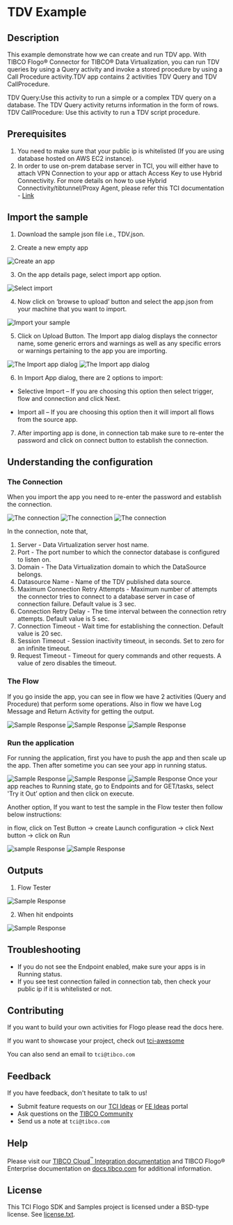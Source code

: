 # TDV Example


## Description

This example demonstrate how we can create and run TDV app. With TIBCO Flogo® Connector for TIBCO® Data Virtualization, you can run TDV queries by using a Query activity and invoke a stored procedure by using a Call Procedure activity.TDV app contains 2 activities TDV Query and TDV CallProcedure.

TDV Query:Use this activity to run a simple or a complex TDV query on a database. The TDV Query activity returns information in the form of rows.
TDV CallProcedure: Use this activity to run a TDV script procedure.

## Prerequisites

1. You need to make sure that your public ip is whitelisted (If you are using database hosted on AWS EC2 instance).
2. In order to use on-prem database server in TCI, you will either have to attach VPN Connection to your app or attach Access Key to use Hybrid Connectivity.
   For more details on how to use Hybrid Connectivity/tibtunnel/Proxy Agent, please refer this TCI documentation - [Link](https://integration.cloud.tibco.com/docs/#tci/using/hybrid-agent/installing-configuring-running-agent.html%3FTocPath%3DUsing%2520TIBCO%2520Cloud%25E2%2584%25A2%2520Integration%7CUsing%2520the%2520TIBCO%2520Cloud%25E2%2584%25A2%2520Integration%2520-%2520Hybrid%2520Agent%7C_____4)

## Import the sample

1. Download the sample json file i.e., TDV.json.

2. Create a new empty app

![Create an app](../../../import-screenshots/tdv_screenshot/1.png)

3. On the app details page, select import app option.

![Select import](../../../import-screenshots/tdv_screenshot/2.png)

4. Now click on ‘browse to upload’ button and select the app.json from your machine that you want to import.

![Import your sample](../../../import-screenshots/tdv_screenshot/3.png)

5. Click on Upload Button. The Import app dialog displays the connector name, some generic errors and warnings as well as any specific errors or warnings pertaining to the app you are importing.

![The Import app dialog](../../../import-screenshots/tdv_screenshot/3-.png)
![The Import app dialog](../../../import-screenshots/tdv_screenshot/4.png)

6. In Import App dialog, there are 2 options to import:

* Selective Import – If you are choosing this option then select trigger, flow and connection and click Next.

* Import all – If you are choosing this option then it will import all flows from the source app.

7. After importing app is done, in connection tab make sure to re-enter the password and click on connect button to establish the connection.

## Understanding the configuration

### The Connection

When you import the app you need to re-enter the password and establish the connection.

![The connection](../../../import-screenshots/tdv_screenshot/5.png)
![The connection](../../../import-screenshots/tdv_screenshot/6.png)
![The connection](../../../import-screenshots/tdv_screenshot/7.png)

In the connection, note that,
1. Server - Data Virtualization server host name.
2. Port - The port number to which the connector database is configured to listen on.
3. Domain - The Data Virtualization domain to which the DataSource belongs.
4. Datasource Name - Name of the TDV published data source.
5. Maximum Connection Retry Attempts - Maximum number of attempts the connector tries to connect to a database server in case of connection failure. Default value is 3 sec.
6. Connection Retry Delay - The time interval between the connection retry attempts. Default value is 5 sec.
7. Connection Timeout - Wait time for establishing the connection. Default value is 20 sec.
8. Session Timeout - Session inactivity timeout, in seconds. Set to zero for an infinite timeout.
9. Request Timeout - Timeout for query commands and other requests. A value of zero disables the timeout.

### The Flow

If you go inside the app, you can see in flow we have 2 activities (Query and Procedure) that perform some operations.
Also in flow we have Log Message and Return Activity for getting the output.

![Sample Response](../../../import-screenshots/tdv_screenshot/8.png)
![Sample Response](../../../import-screenshots/tdv_screenshot/8-.png)
![Sample Response](../../../import-screenshots/tdv_screenshot/8--.png)

### Run the application
For running the application, first you have to push the app and then scale up the app.
Then after sometime you can see your app in running status.

![Sample Response](../../../import-screenshots/tdv_screenshot/9.png)
![Sample Response](../../../import-screenshots/tdv_screenshot/10.png)
![Sample Response](../../../import-screenshots/tdv_screenshot/11.png)
Once your app reaches to Running state, go to Endpoints and for GET/tasks, select 'Try it Out’ option and then click on execute.

Another option, If you want to test the sample in the Flow tester then follow below instructions:
 
in flow, click on Test Button -> create Launch configuration -> click Next button -> click on Run

![sample Response](../../../import-screenshots/tdv_screenshot/12.png)
![Sample Response](../../../import-screenshots/tdv_screenshot/13.png)

## Outputs

1. Flow Tester

![Sample Response](../../../import-screenshots/tdv_screenshot/14.png)

2. When hit endpoints

![Sample Response](../../../import-screenshots/tdv_screenshot/15.png)


## Troubleshooting

* If you do not see the Endpoint enabled, make sure your apps is in Running status.
* If you see test connection failed in connection tab, then check your public ip if it is whitelisted or not.

## Contributing
If you want to build your own activities for Flogo please read the docs here.

If you want to showcase your project, check out [tci-awesome](https://github.com/TIBCOSoftware/tci-awesome)

You can also send an email to `tci@tibco.com`

## Feedback
If you have feedback, don't hesitate to talk to us!

* Submit feature requests on our [TCI Ideas](https://ideas.tibco.com/?project=TCI) or [FE Ideas](https://ideas.tibco.com/?project=FE) portal
* Ask questions on the [TIBCO Community](https://community.tibco.com/answers/product/344006)
* Send us a note at `tci@tibco.com`

## Help
Please visit our [TIBCO Cloud<sup>&trade;</sup> Integration documentation](https://integration.cloud.tibco.com/docs/) and TIBCO Flogo® Enterprise documentation on [docs.tibco.com](https://docs.tibco.com/) for additional information.

## License
This TCI Flogo SDK and Samples project is licensed under a BSD-type license. See [license.txt](license.txt).

